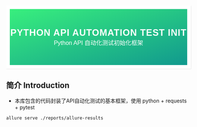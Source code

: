 <div style="font-family: 'Kanit', sans-serif;text-align: center;border: 10px solid #fff;box-shadow: 1px 1px 2px #e6e6e6;background: linear-gradient(to left top, #11998e, #38ef7d); padding: 50px 0;">
<div style="color: #fff;">
    <h3 style="font-size: 25px;font-weight: 600;letter-spacing: 1px;text-transform: uppercase;margin: 0;">
       Python API Automation Test Init
    </h3>
    <span style="font-size: 16px;text-transform: capitalize;">
    	Python API 自动化测试初始化框架
    </span>
</div>
</div>

## 简介 Introduction

- 本库包含的代码封装了API自动化测试的基本框架，使用 python + requests + pytest

```bash
allure serve ./reports/allure-results
```
